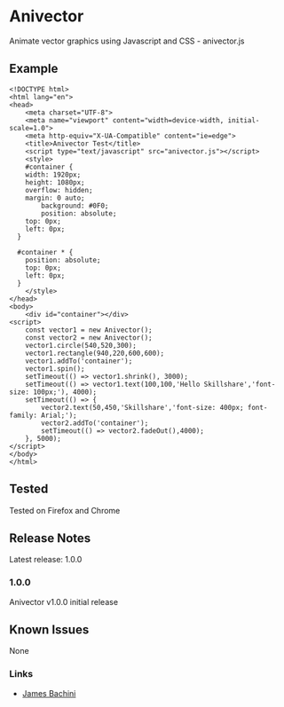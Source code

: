# Anivector
 Animate vector graphics using Javascript and CSS - anivector.js

## Example

```
<!DOCTYPE html>
<html lang="en">
<head>
	<meta charset="UTF-8">
	<meta name="viewport" content="width=device-width, initial-scale=1.0">
	<meta http-equiv="X-UA-Compatible" content="ie=edge">
	<title>Anivector Test</title>
	<script type="text/javascript" src="anivector.js"></script>
	<style>
	#container {
    width: 1920px;
    height: 1080px;
    overflow: hidden;
    margin: 0 auto;
		background: #0F0;
		position: absolute;
    top: 0px;
    left: 0px;
  }

  #container * {
    position: absolute;
    top: 0px;
    left: 0px;
  }
	</style>
</head>
<body>
	<div id="container"></div>
<script>
	const vector1 = new Anivector();
	const vector2 = new Anivector();
	vector1.circle(540,520,300);
	vector1.rectangle(940,220,600,600);
	vector1.addTo('container');
	vector1.spin();
	setTimeout(() => vector1.shrink(), 3000);
	setTimeout(() => vector1.text(100,100,'Hello Skillshare','font-size: 100px;'), 4000);
	setTimeout(() => {
		vector2.text(50,450,'Skillshare','font-size: 400px; font-family: Arial;');
		vector2.addTo('container');
		setTimeout(() => vector2.fadeOut(),4000);
	}, 5000);
</script>
</body>
</html>
```

## Tested
Tested on Firefox and Chrome


## Release Notes

Latest release: 1.0.0

### 1.0.0

Anivector v1.0.0 initial release

## Known Issues

None

### Links

* [James Bachini](https://jamesbachini.com)
